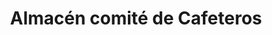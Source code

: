 ---
title: "Almacén comité de Cafeteros"
url: /ulloa/almacen-comite-de-cafeteros/
shop: mascotas
---